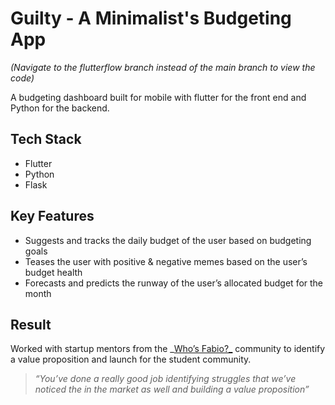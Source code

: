# Guilty - A Minimalist's Budgeting App

_(Navigate to the flutterflow branch instead of the main branch to view the code)_

A budgeting dashboard built for mobile with flutter for the front end and Python for the backend.

## Tech Stack

- Flutter
- Python
- Flask

## Key Features

- Suggests and tracks the daily budget of the user based on budgeting goals
- Teases the user with positive & negative memes based on the user’s budget health
- Forecasts and predicts the runway of the user’s allocated budget for the month

## Result

Worked with startup mentors from the _[Who’s Fabio?_](https://www.whosfabio.com) community to identify a value proposition and launch for the student community.

> _“You’ve done a really good job identifying struggles that we’ve noticed the in the market as well and building a value proposition”_
